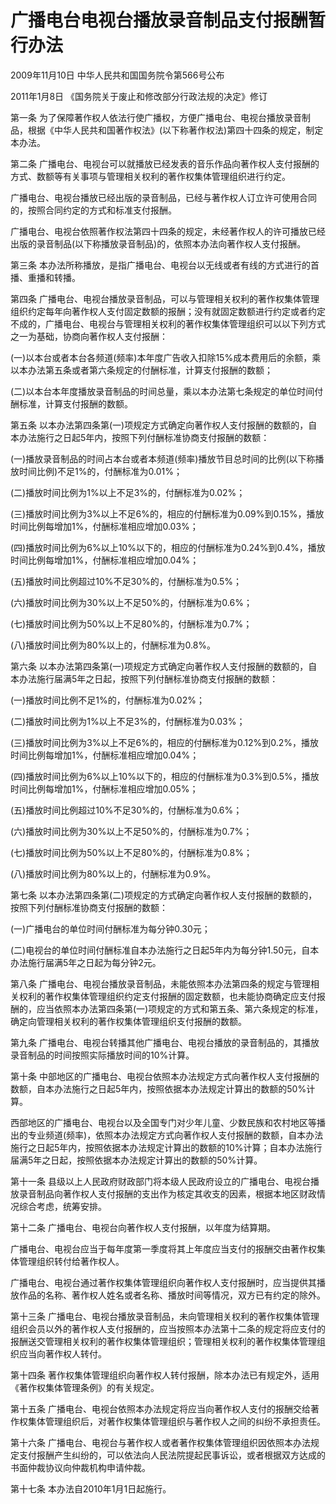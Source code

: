 # 广播电台电视台播放录音制品支付报酬暂行办法

2009年11月10日 中华人民共和国国务院令第566号公布

2011年1月8日 《国务院关于废止和修改部分行政法规的决定》修订

<!-- INFO END -->

第一条 为了保障著作权人依法行使广播权，方便广播电台、电视台播放录音制品，根据《中华人民共和国著作权法》(以下称著作权法)第四十四条的规定，制定本办法。

第二条 广播电台、电视台可以就播放已经发表的音乐作品向著作权人支付报酬的方式、数额等有关事项与管理相关权利的著作权集体管理组织进行约定。

广播电台、电视台播放已经出版的录音制品，已经与著作权人订立许可使用合同的，按照合同约定的方式和标准支付报酬。

广播电台、电视台依照著作权法第四十四条的规定，未经著作权人的许可播放已经出版的录音制品(以下称播放录音制品)的，依照本办法向著作权人支付报酬。

第三条 本办法所称播放，是指广播电台、电视台以无线或者有线的方式进行的首播、重播和转播。

第四条 广播电台、电视台播放录音制品，可以与管理相关权利的著作权集体管理组织约定每年向著作权人支付固定数额的报酬；没有就固定数额进行约定或者约定不成的，广播电台、电视台与管理相关权利的著作权集体管理组织可以以下列方式之一为基础，协商向著作权人支付报酬：

(一)以本台或者本台各频道(频率)本年度广告收入扣除15%成本费用后的余额，乘以本办法第五条或者第六条规定的付酬标准，计算支付报酬的数额；

(二)以本台本年度播放录音制品的时间总量，乘以本办法第七条规定的单位时间付酬标准，计算支付报酬的数额。

第五条 以本办法第四条第(一)项规定方式确定向著作权人支付报酬的数额的，自本办法施行之日起5年内，按照下列付酬标准协商支付报酬的数额：

(一)播放录音制品的时间占本台或者本频道(频率)播放节目总时间的比例(以下称播放时间比例)不足1%的，付酬标准为0.01%；

(二)播放时间比例为1%以上不足3%的，付酬标准为0.02%；

(三)播放时间比例为3%以上不足6%的，相应的付酬标准为0.09%到0.15%，播放时间比例每增加1%，付酬标准相应增加0.03%；

(四)播放时间比例为6%以上10%以下的，相应的付酬标准为0.24%到0.4%，播放时间比例每增加1%，付酬标准相应增加0.04%；

(五)播放时间比例超过10%不足30%的，付酬标准为0.5%；

(六)播放时间比例为30%以上不足50%的，付酬标准为0.6%；

(七)播放时间比例为50%以上不足80%的，付酬标准为0.7%；

(八)播放时间比例为80%以上的，付酬标准为0.8%。

第六条 以本办法第四条第(一)项规定方式确定向著作权人支付报酬的数额的，自本办法施行届满5年之日起，按照下列付酬标准协商支付报酬的数额：

(一)播放时间比例不足1%的，付酬标准为0.02%；

(二)播放时间比例为1%以上不足3%的，付酬标准为0.03%；

(三)播放时间比例为3%以上不足6%的，相应的付酬标准为0.12%到0.2%，播放时间比例每增加1%，付酬标准相应增加0.04%；

(四)播放时间比例为6%以上10%以下的，相应的付酬标准为0.3%到0.5%，播放时间比例每增加1%，付酬标准相应增加0.05%；

(五)播放时间比例超过10%不足30%的，付酬标准为0.6%；

(六)播放时间比例为30%以上不足50%的，付酬标准为0.7%；

(七)播放时间比例为50%以上不足80%的，付酬标准为0.8%；

(八)播放时间比例为80%以上的，付酬标准为0.9%。

第七条 以本办法第四条第(二)项规定的方式确定向著作权人支付报酬的数额的，按照下列付酬标准协商支付报酬的数额：

(一)广播电台的单位时间付酬标准为每分钟0.30元；

(二)电视台的单位时间付酬标准自本办法施行之日起5年内为每分钟1.50元，自本办法施行届满5年之日起为每分钟2元。

第八条 广播电台、电视台播放录音制品，未能依照本办法第四条的规定与管理相关权利的著作权集体管理组织约定支付报酬的固定数额，也未能协商确定应支付报酬的，应当依照本办法第四条第(一)项规定的方式和第五条、第六条规定的标准，确定向管理相关权利的著作权集体管理组织支付报酬的数额。

第九条 广播电台、电视台转播其他广播电台、电视台播放的录音制品的，其播放录音制品的时间按照实际播放时间的10%计算。

第十条 中部地区的广播电台、电视台依照本办法规定方式向著作权人支付报酬的数额，自本办法施行之日起5年内，按照依据本办法规定计算出的数额的50%计算。

西部地区的广播电台、电视台以及全国专门对少年儿童、少数民族和农村地区等播出的专业频道(频率)，依照本办法规定方式向著作权人支付报酬的数额，自本办法施行之日起5年内，按照依据本办法规定计算出的数额的10%计算；自本办法施行届满5年之日起，按照依据本办法规定计算出的数额的50%计算。

第十一条 县级以上人民政府财政部门将本级人民政府设立的广播电台、电视台播放录音制品向著作权人支付报酬的支出作为核定其收支的因素，根据本地区财政情况综合考虑，统筹安排。

第十二条 广播电台、电视台向著作权人支付报酬，以年度为结算期。

广播电台、电视台应当于每年度第一季度将其上年度应当支付的报酬交由著作权集体管理组织转付给著作权人。

广播电台、电视台通过著作权集体管理组织向著作权人支付报酬时，应当提供其播放作品的名称、著作权人姓名或者名称、播放时间等情况，双方已有约定的除外。

第十三条 广播电台、电视台播放录音制品，未向管理相关权利的著作权集体管理组织会员以外的著作权人支付报酬的，应当按照本办法第十二条的规定将应支付的报酬送交管理相关权利的著作权集体管理组织；管理相关权利的著作权集体管理组织应当向著作权人转付。

第十四条 著作权集体管理组织向著作权人转付报酬，除本办法已有规定外，适用《著作权集体管理条例》的有关规定。

第十五条 广播电台、电视台依照本办法规定将应当向著作权人支付的报酬交给著作权集体管理组织后，对著作权集体管理组织与著作权人之间的纠纷不承担责任。

第十六条 广播电台、电视台与著作权人或者著作权集体管理组织因依照本办法规定支付报酬产生纠纷的，可以依法向人民法院提起民事诉讼，或者根据双方达成的书面仲裁协议向仲裁机构申请仲裁。

第十七条 本办法自2010年1月1日起施行。